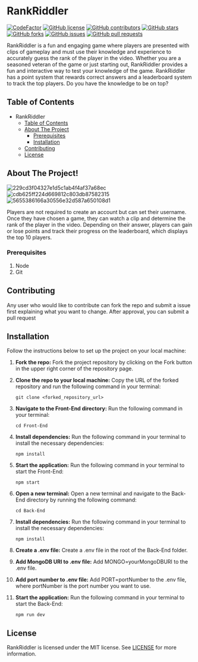 # RankRiddler

[![CodeFactor](https://www.codefactor.io/repository/github/chris5613/rankriddler/badge)](https://www.codefactor.io/repository/github/chris5613/rankriddler)
[![GitHub license](https://img.shields.io/github/license/Chris5613/RankRiddler)](https://github.com/Chris5613/RankRiddler/blob/main/LICENSE)
[![GitHub contributors](https://img.shields.io/github/contributors/Chris5613/RankRiddler)](https://github.com/Chris5613/RankRiddler/graphs/contributors)
[![GitHub stars](https://img.shields.io/github/stars/Chris5613/RankRiddler)](https://github.com/Chris5613/RankRiddler/stargazers)
[![GitHub forks](https://img.shields.io/github/forks/Chris5613/RankRiddler)](https://github.com/Chris5613/RankRiddler/network/members)
[![GitHub issues](https://img.shields.io/github/issues/Chris5613/RankRiddler)](https://github.com/Chris5613/RankRiddler/issues)
[![GitHub pull requests](https://img.shields.io/github/issues-pr/Chris5613/RankRiddler)](https://github.com/Chris5613/RankRiddler/pulls)

RankRiddler is a fun and engaging game where players are presented with clips of gameplay and must use their knowledge and experience to accurately guess the rank of the player in the video. Whether you are a seasoned veteran of the game or just starting out, RankRiddler provides a fun and interactive way to test your knowledge of the game. RankRiddler has a point system that rewards correct answers and a leaderboard system to track the top players. Do you have the knowledge to be on top?

## Table of Contents

- RankRiddler
  - [Table of Contents](#table-of-contents)
  - [About The Project](#about-the-project)
    - [Prerequisites](#prerequisites)
    - [Installation](#installation)
  - [Contributing](#contributing)
  - [License](#license)

## About The Project!

![229cd3f04327e1d5c1ab4f4af37a68ec](https://github.com/Chris5613/RankRiddler/assets/24240227/d62f3c8e-62e4-4bbd-b6d8-119907fae7c4)
![cdb625ff224d669812c803db87582315](https://github.com/Chris5613/RankRiddler/assets/24240227/1516b89f-5335-412d-a6a4-7f35e73aaad2)
![5655386166a30556e32d587a650108d1](https://github.com/Chris5613/RankRiddler/assets/24240227/86b9b2db-c0bf-4534-a16f-cd226c462613)

Players are not required to create an account but can set their username. Once they have chosen a game, they can watch a clip and determine the rank of the player in the video. Depending on their answer, players can gain or lose points and track their progress on the leaderboard, which displays the top 10 players.

### Prerequisites

1. Node
2. Git

## Contributing

Any user who would like to contribute can fork the repo and submit a issue first explaining what you want to change. After approval, you can submit a pull request

## Installation

Follow the instructions below to set up the project on your local machine:

1. **Fork the repo:** Fork the project repository by clicking on the Fork button in the upper right corner of the repository page.

2. **Clone the repo to your local machine:** Copy the URL of the forked repository and run the following command in your terminal:
   ```
   git clone <forked_repository_url>
   ```
3. **Navigate to the Front-End directory:** Run the following command in your terminal:
   ```
   cd Front-End
   ```
4. **Install dependencies:** Run the following command in your terminal to install the necessary dependencies:
   ```
   npm install
   ```
5. **Start the application:** Run the following command in your terminal to start the Front-End:
   ```
   npm start
   ```
6. **Open a new terminal:** Open a new terminal and navigate to the Back-End directory by running the following command:
   ```
   cd Back-End
   ```
7. **Install dependencies:** Run the following command in your terminal to install the necessary dependencies:
   ```
   npm install
   ```
8. **Create a .env file:** Create a .env file in the root of the Back-End folder.
9. **Add MongoDB URI to .env file:** Add MONGO=yourMongoDBURI to the .env file.
10. **Add port number to .env file:** Add PORT=portNumber to the .env file, where portNumber is the port number you want to use.
11. **Start the application:** Run the following command in your terminal to start the Back-End:
    ```
    npm run dev
    ```

## License

RankRiddler is licensed under the MIT license. See [LICENSE](/LICENSE) for more information.
